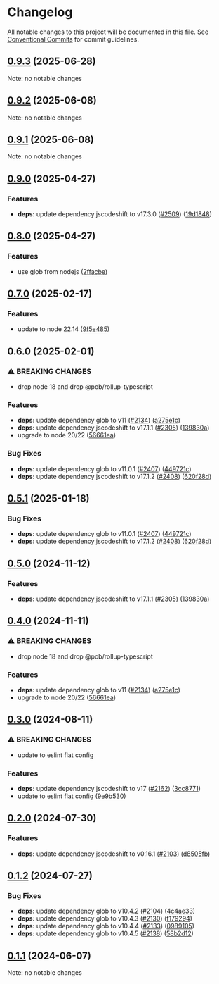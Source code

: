 # Changelog

All notable changes to this project will be documented in this file.
See [Conventional Commits](https://conventionalcommits.org) for commit guidelines.

## [0.9.3](https://github.com/christophehurpeau/pob/compare/@pob/codemods@0.9.2...@pob/codemods@0.9.3) (2025-06-28)

Note: no notable changes


## [0.9.2](https://github.com/christophehurpeau/pob/compare/@pob/codemods@0.9.1...@pob/codemods@0.9.2) (2025-06-08)

Note: no notable changes


## [0.9.1](https://github.com/christophehurpeau/pob/compare/@pob/codemods@0.9.0...@pob/codemods@0.9.1) (2025-06-08)

Note: no notable changes


## [0.9.0](https://github.com/christophehurpeau/pob/compare/@pob/codemods@0.8.0...@pob/codemods@0.9.0) (2025-04-27)

### Features

* **deps:** update dependency jscodeshift to v17.3.0 ([#2509](https://github.com/christophehurpeau/pob/issues/2509)) ([19d1848](https://github.com/christophehurpeau/pob/commit/19d1848160aaa6c20af854d39114b9883a5de39c))

## [0.8.0](https://github.com/christophehurpeau/pob/compare/@pob/codemods@0.7.0...@pob/codemods@0.8.0) (2025-04-27)

### Features

* use glob from nodejs ([2ffacbe](https://github.com/christophehurpeau/pob/commit/2ffacbebb7ea1f13d6e8761a7a223c62841e993b))

## [0.7.0](https://github.com/christophehurpeau/pob/compare/@pob/codemods@0.6.0...@pob/codemods@0.7.0) (2025-02-17)

### Features

* update to node 22.14 ([9f5e485](https://github.com/christophehurpeau/pob/commit/9f5e485f5044fd402de2c6b178990a6ba49e935c))

## 0.6.0 (2025-02-01)

### ⚠ BREAKING CHANGES

* drop node 18 and drop @pob/rollup-typescript

### Features

* **deps:** update dependency glob to v11 ([#2134](https://github.com/christophehurpeau/pob/issues/2134)) ([a275e1c](https://github.com/christophehurpeau/pob/commit/a275e1c1b9e49734ee1054b0757eba8007eb3c42))
* **deps:** update dependency jscodeshift to v17.1.1 ([#2305](https://github.com/christophehurpeau/pob/issues/2305)) ([139830a](https://github.com/christophehurpeau/pob/commit/139830a9364a7f895a2a2d2c4d53febdd174397a))
* upgrade to node 20/22 ([56661ea](https://github.com/christophehurpeau/pob/commit/56661eafd5bd804ff3b1531be2943bb3cd2e13ce))

### Bug Fixes

* **deps:** update dependency glob to v11.0.1 ([#2407](https://github.com/christophehurpeau/pob/issues/2407)) ([449721c](https://github.com/christophehurpeau/pob/commit/449721cd4b8422322585156e2134c042a9c3b213))
* **deps:** update dependency jscodeshift to v17.1.2 ([#2408](https://github.com/christophehurpeau/pob/issues/2408)) ([620f28d](https://github.com/christophehurpeau/pob/commit/620f28dd49a1311bd2a00b47835b907ebc283911))

## [0.5.1](https://github.com/christophehurpeau/pob/compare/@pob/codemods@0.5.0...@pob/codemods@0.5.1) (2025-01-18)

### Bug Fixes

* **deps:** update dependency glob to v11.0.1 ([#2407](https://github.com/christophehurpeau/pob/issues/2407)) ([449721c](https://github.com/christophehurpeau/pob/commit/449721cd4b8422322585156e2134c042a9c3b213))
* **deps:** update dependency jscodeshift to v17.1.2 ([#2408](https://github.com/christophehurpeau/pob/issues/2408)) ([620f28d](https://github.com/christophehurpeau/pob/commit/620f28dd49a1311bd2a00b47835b907ebc283911))

## [0.5.0](https://github.com/christophehurpeau/pob/compare/@pob/codemods@0.4.0...@pob/codemods@0.5.0) (2024-11-12)

### Features

* **deps:** update dependency jscodeshift to v17.1.1 ([#2305](https://github.com/christophehurpeau/pob/issues/2305)) ([139830a](https://github.com/christophehurpeau/pob/commit/139830a9364a7f895a2a2d2c4d53febdd174397a))

## [0.4.0](https://github.com/christophehurpeau/pob/compare/@pob/codemods@0.3.0...@pob/codemods@0.4.0) (2024-11-11)

### ⚠ BREAKING CHANGES

* drop node 18 and drop @pob/rollup-typescript

### Features

* **deps:** update dependency glob to v11 ([#2134](https://github.com/christophehurpeau/pob/issues/2134)) ([a275e1c](https://github.com/christophehurpeau/pob/commit/a275e1c1b9e49734ee1054b0757eba8007eb3c42))
* upgrade to node 20/22 ([56661ea](https://github.com/christophehurpeau/pob/commit/56661eafd5bd804ff3b1531be2943bb3cd2e13ce))

## [0.3.0](https://github.com/christophehurpeau/pob/compare/@pob/codemods@0.2.0...@pob/codemods@0.3.0) (2024-08-11)

### ⚠ BREAKING CHANGES

* update to eslint flat config

### Features

* **deps:** update dependency jscodeshift to v17 ([#2162](https://github.com/christophehurpeau/pob/issues/2162)) ([3cc8771](https://github.com/christophehurpeau/pob/commit/3cc8771a85374e357f421429bbc54a51bb2c51c6))
* update to eslint flat config ([9e9b530](https://github.com/christophehurpeau/pob/commit/9e9b530e1c89ad4f0fafa1af8f4a13816544f16c))

## [0.2.0](https://github.com/christophehurpeau/pob/compare/@pob/codemods@0.1.2...@pob/codemods@0.2.0) (2024-07-30)

### Features

* **deps:** update dependency jscodeshift to v0.16.1 ([#2103](https://github.com/christophehurpeau/pob/issues/2103)) ([d8505fb](https://github.com/christophehurpeau/pob/commit/d8505fbc438749f7904c15e6a493fb6cf4c8f79a))

## [0.1.2](https://github.com/christophehurpeau/pob/compare/@pob/codemods@0.1.1...@pob/codemods@0.1.2) (2024-07-27)

### Bug Fixes

* **deps:** update dependency glob to v10.4.2 ([#2104](https://github.com/christophehurpeau/pob/issues/2104)) ([4c4ae33](https://github.com/christophehurpeau/pob/commit/4c4ae339d047027c0d7ff8c55167b31573b37711))
* **deps:** update dependency glob to v10.4.3 ([#2130](https://github.com/christophehurpeau/pob/issues/2130)) ([f179294](https://github.com/christophehurpeau/pob/commit/f179294dd405ee64d0376835caaaee503d67de41))
* **deps:** update dependency glob to v10.4.4 ([#2133](https://github.com/christophehurpeau/pob/issues/2133)) ([0989105](https://github.com/christophehurpeau/pob/commit/098910588a434b4829207d6de0c65066adaabe4b))
* **deps:** update dependency glob to v10.4.5 ([#2138](https://github.com/christophehurpeau/pob/issues/2138)) ([58b2d12](https://github.com/christophehurpeau/pob/commit/58b2d12c103eb55e5fe1820c2aff6ad65efd36a1))

## [0.1.1](https://github.com/christophehurpeau/pob/compare/@pob/codemods@0.0.0...@pob/codemods@0.1.1) (2024-06-07)

Note: no notable changes


